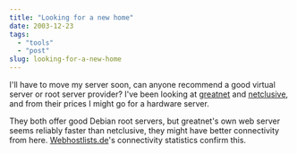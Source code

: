 ```yaml
---
title: "Looking for a new home"
date: 2003-12-23
tags: 
  - "tools"
  - "post"
slug: looking-for-a-new-home
---
```


I'll have to move my server soon, can anyone recommend a good virtual server or root server provider? I've been looking at [greatnet](http://www.greatnet.de) and [netclusive](http://www.netclusive.de/), and from their prices I might go for a hardware server.

They both offer good Debian root servers, but greatnet's own web server seems reliably faster than netclusive, they might have better connectivity from here. [Webhostlists.de](http://webhostlist.de/)'s connectivity statistics confirm this.
